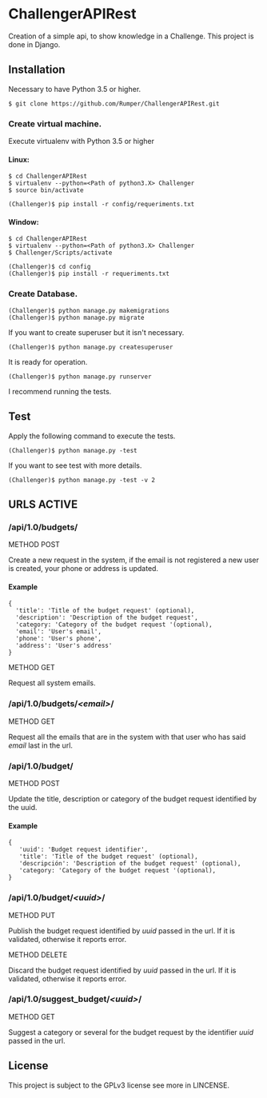 # ChallengerAPIRest

Creation of a simple api, to show knowledge in a Challenge. This project is done in Django.

## Installation

Necessary to have Python 3.5 or higher.

    $ git clone https://github.com/Rumper/ChallengerAPIRest.git

### Create virtual machine.

Execute virtualenv with Python 3.5 or higher

#### Linux:

    $ cd ChallengerAPIRest
    $ virtualenv --python=<Path of python3.X> Challenger
    $ source bin/activate

    (Challenger)$ pip install -r config/requeriments.txt

#### Window:

    $ cd ChallengerAPIRest
    $ virtualenv --python=<Path of python3.X> Challenger
    $ Challenger/Scripts/activate

    (Challenger)$ cd config
    (Challenger)$ pip install -r requeriments.txt

### Create Database.

    (Challenger)$ python manage.py makemigrations
    (Challenger)$ python manage.py migrate

If you want to create superuser but it isn't necessary.

    (Challenger)$ python manage.py createsuperuser

It is ready for operation.

    (Challenger)$ python manage.py runserver

I recommend running the tests.

## Test

Apply the following command to execute the tests.

    (Challenger)$ python manage.py -test

If you want to see test with more details.

    (Challenger)$ python manage.py -test -v 2


## URLS ACTIVE

### /api/1.0/budgets/

METHOD POST

Create a new request in the system, if the email is not registered a new user is created,
your phone or address is updated.

#### Example


    {
      'title': 'Title of the budget request' (optional),
      'description': 'Description of the budget request',
      'category: 'Category of the budget request '(optional),
      'email': 'User's email',
      'phone': 'User's phone',
      'address': 'User's address'
    }

METHOD GET

Request all system emails.

### /api/1.0/budgets/_\<email\>_/

METHOD GET

Request all the emails that are in the system with that user who has said _email_ last in the url.

### /api/1.0/budget/

METHOD POST

Update the title, description or category of the budget request identified by the uuid.

#### Example

    {
       'uuid': 'Budget request identifier',
       'title': 'Title of the budget request' (optional),
       'descripción': 'Description of the budget request' (optional),
       'category: 'Category of the budget request '(optional),
    }


### /api/1.0/budget/_\<uuid\>_/

METHOD PUT

Publish the budget request identified by _uuid_ passed in the url. If it is validated, otherwise it reports error.

METHOD DELETE

Discard the budget request identified by _uuid_ passed in the url. If it is validated, otherwise it reports error.

### /api/1.0/suggest_budget/_\<uuid\>_/

METHOD GET

Suggest a category or several for the budget request by the identifier _uuid_ passed in the url.

## License

This project is subject to the GPLv3 license see more in LINCENSE.